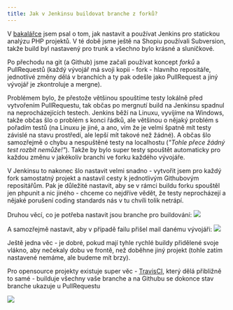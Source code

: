 ```yaml
---
title: Jak v Jenkinsu buildovat branche z forků?
---
```


V [bakalářce](/bp/) jsem psal o tom, jak nastavit a používat Jenkins pro statickou analýzu PHP projektů. V té době jsme ještě na Shopiu používali Subversion, takže build byl nastavený pro trunk a všechno bylo krásné a sluníčkové.

Po přechodu na git (a Github) jsme začali používat koncept *forků* a PullRequestů (každý vývojář má svoji kopii - fork - hlavního repositáře, jednotlivé změny dělá v branchích a ty pak odešle jako PullRequest a jiný vývojář je zkontroluje a mergne).

Problémem bylo, že přestože většinou spouštíme testy lokálně před vytvořením PullRequestu, tak občas po mergnutí build na Jenkinsu spadnul na neprocházejících testech. Jenkins běží na Linuxu, vyvíjíme na Windows, takže občas šlo o problém s konci řádků, ale většinou o nějaký problém s pořadím testů (na Linuxu je jiné, a ano, vím že je velmi špatně mít testy závislé na stavu prostředí, ale lepší mít takové než žádné). A občas šlo samozřejmě o chybu a nespuštěné testy na localhostu (*"Tohle přece žádný test rozbít nemůže!"*). Takže by bylo super testy spouštět automaticky pro každou změnu v jakékoliv branchi ve forku každého vývojáře.

V Jenkinsu to nakonec šlo nastavit velmi snadno - vytvořit jsem pro každý fork samostatný projekt a nastavil cesty k jednotlivým Githubovým repositářům.
Pak je důležité nastavit, aby se v rámci buildu forku spouštěl jen phpunit a nic jiného - chceme co nejdříve vědět, že testy neprocházejí a nějaké porušení coding standards nás v tu chvíli tolik netrápí.

Druhou věcí, co je potřeba nastavit jsou branche pro buildování:
![](/data/2013/2013-05-03-jak-v-jenkinsu-buildovat-branche-z-forku/2013-05-03-ci-build-forks-01-jenkins-branches.png)

A samozřejmě nastavit, aby v případě failu přišel mail danému vývojáři:
![](/data/2013/2013-05-03-jak-v-jenkinsu-buildovat-branche-z-forku/2013-05-03-ci-build-forks-02-jenkins-notification.png)

Ještě jedna věc - je dobré, pokud mají tyhle rychlé buildy přidělené svoje vlákno, aby nečekaly dobu ve frontě, než doběhne jiný projekt (tohle zatím nastavené nemáme, ale budeme mít brzy).

Pro opensource projekty existuje super věc - [TravisCI](https://travis-ci.org/), který dělá přibližně to samé - builduje všechny vaše branche a na Githubu se dokonce stav branche ukazuje u PullRequestu

![](/data/2013/2013-05-03-jak-v-jenkinsu-buildovat-branche-z-forku/2013-05-03-ci-build-forks-03-travis-pr.png)
